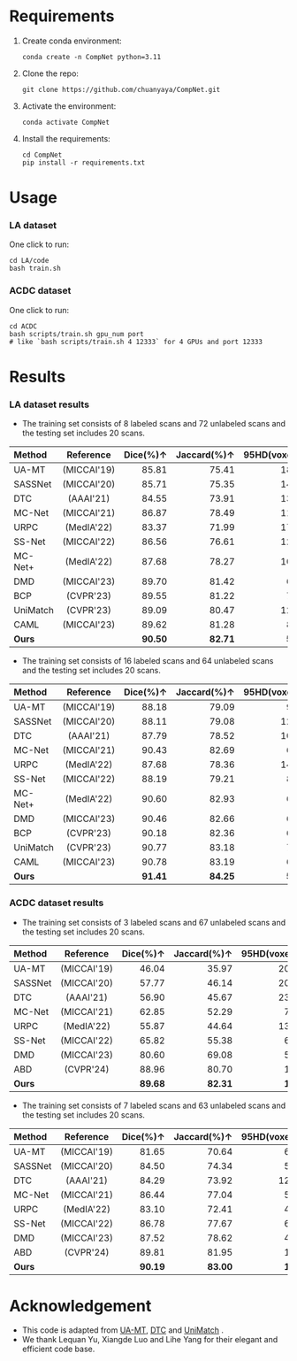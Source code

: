 # Requirements


1.  Create conda environment:
    ```
    conda create -n CompNet python=3.11
    ```
2.  Clone the repo:
    ```
    git clone https://github.com/chuanyaya/CompNet.git
    ```
3.  Activate the environment:
    ```
    conda activate CompNet
    ```
4.  Install the requirements:
    ```
    cd CompNet
    pip install -r requirements.txt
    ```

# Usage



### LA dataset

One click to run:
```
cd LA/code
bash train.sh
```
### ACDC dataset

One click to run:
```
cd ACDC
bash scripts/train.sh gpu_num port
# like `bash scripts/train.sh 4 12333` for 4 GPUs and port 12333
```


# Results
### LA dataset results
-   The training set consists of 8 labeled scans and 72 unlabeled scans and the testing set includes 20 scans.


| Method    | Reference      | Dice(%)↑ | Jaccard(%)↑ | 95HD(voxel)↓ | ASD(voxel)↓ |
|:----------|:-------------:|---------:|-----------:|------------:|-----------:|
| UA-MT     | (MICCAI'19)   | 85.81    | 75.41      | 18.25       | 5.04       |
| SASSNet   | (MICCAI'20)   | 85.71    | 75.35      | 14.74       | 4.00       |
| DTC       | (AAAI'21)     | 84.55    | 73.91      | 13.80       | 3.69       |
| MC-Net    | (MICCAI'21)   | 86.87    | 78.49      | 11.17       | 2.18       |
| URPC      | (MedIA'22)    | 83.37    | 71.99      | 17.91       | 4.41       |
| SS-Net    | (MICCAI'22)   | 86.56    | 76.61      | 12.76       | 3.02       |
| MC-Net+   | (MedIA'22)    | 87.68    | 78.27      | 10.35       | 1.85       |
| DMD       | (MICCAI'23)   | 89.70    | 81.42      | 6.88        | 1.78       |
| BCP       | (CVPR'23)     | 89.55    | 81.22      | 7.10        | **1.69**      |
| UniMatch  | (CVPR'23)     | 89.09    | 80.47      | 12.50       | 3.59       |
| CAML      | (MICCAI'23)   | 89.62    | 81.28      | 8.76        | 2.02       |
| **Ours**  |                | **90.50** | **82.71**  | **5.97**    | 2.02  |


-   The training set consists of 16 labeled scans and 64 unlabeled scans and the testing set includes 20 scans.

| Method      | Reference      | Dice(%)↑   | Jaccard(%)↑ | 95HD(voxel)↓ | ASD(voxel)↓ |
|:------------|:-------------:|-----------:|-----------:|-------------:|-----------:|
| UA-MT       | (MICCAI'19)   | 88.18      | 79.09      | 9.66         | 2.62       |
| SASSNet     | (MICCAI'20)   | 88.11      | 79.08      | 12.31        | 3.27       |
| DTC         | (AAAI'21)     | 87.79      | 78.52      | 10.29        | 2.50       |
| MC-Net      | (MICCAI'21)   | 90.43      | 82.69      | 6.52         | 1.66       |
| URPC        | (MedIA'22)    | 87.68      | 78.36      | 14.39        | 3.52       |
| SS-Net      | (MICCAI'22)   | 88.19      | 79.21      | 8.12         | 2.20       |
| MC-Net+     | (MedIA'22)    | 90.60      | 82.93      | 6.27         | **1.58**       |
| DMD         | (MICCAI'23)   | 90.46      | 82.66      | 6.39         | 1.62       |
| BCP         | (CVPR'23)     | 90.18      | 82.36      | 6.64         | 1.61       |
| UniMatch    | (CVPR'23)     | 90.77      | 83.18      | 7.21         | 2.05       |
| CAML        | (MICCAI'23)   | 90.78      | 83.19      | 6.11         | 1.68       |
| **Ours**    |                | **91.41**  | **84.25**  | **5.19**     | 1.92   |

### ACDC dataset results
-   The training set consists of 3 labeled scans and 67 unlabeled scans and the testing set includes 20 scans.

| Method      | Reference      | Dice(%)↑   | Jaccard(%)↑ | 95HD(voxel)↓ | ASD(voxel)↓ |
|:------------|:-------------:|-----------:|-----------:|-------------:|-----------:|
| UA-MT       | (MICCAI'19)   | 46.04      | 35.97      | 20.08        | 7.75       |
| SASSNet     | (MICCAI'20)   | 57.77      | 46.14      | 20.05        | 6.06       |
| DTC         | (AAAI'21)     | 56.90      | 45.67      | 23.36        | 7.39       |
| MC-Net      | (MICCAI'21)   | 62.85      | 52.29      | 7.62         | 2.33       |
| URPC        | (MedIA'22)    | 55.87      | 44.64      | 13.60        | 3.74       |
| SS-Net      | (MICCAI'22)   | 65.82      | 55.38      | 6.67         | 2.28       |
| DMD         | (MICCAI'23)   | 80.60      | 69.08      | 5.96         | 1.90       |
| ABD    | (CVPR'24)     | 88.96      | 80.70      | 1.57       | 0.52       |
| **Ours** | |**89.68** |**82.31** |**1.33**| **0.37** |
-   The training set consists of 7 labeled scans and 63 unlabeled scans and the testing set includes 20 scans.

| Method    | Reference    | Dice(%)↑ | Jaccard(%)↑ | 95HD(voxel)↓ | ASD(voxel)↓ |
|:----------|:-----------:|---------:|-----------:|-------------:|-----------:|
| UA-MT     | (MICCAI'19) | 81.65    | 70.64      | 6.88         | 2.02       |
| SASSNet   | (MICCAI'20) | 84.50    | 74.34      | 5.42         | 1.86       |
| DTC       | (AAAI'21)   | 84.29    | 73.92      | 12.81        | 4.01       |
| MC-Net    | (MICCAI'21) | 86.44    | 77.04      | 5.50         | 1.84       |
| URPC      | (MedIA'22)  | 83.10    | 72.41      | 4.84         | 1.53       |
| SS-Net    | (MICCAI'22) | 86.78    | 77.67      | 6.07         | 1.40       |
| DMD       | (MICCAI'23) | 87.52    | 78.62      | 4.81         | 1.60       |
| ABD    | (CVPR'24)     | 89.81      | 81.95      | 1.46       | 0.49       |
| **Ours**  |             | **90.19**| **83.00**  | **1.35**     | **0.37**       |



# Acknowledgement
-   This code is adapted from  [UA-MT](https://github.com/yulequan/UA-MT),  [DTC](https://github.com/HiLab-git/DTC.git)  and  [UniMatch](https://github.com/LiheYoung/UniMatch/tree/main/more-scenarios/medical)  .
-   We thank Lequan Yu, Xiangde Luo and Lihe Yang for their elegant and efficient code base.
